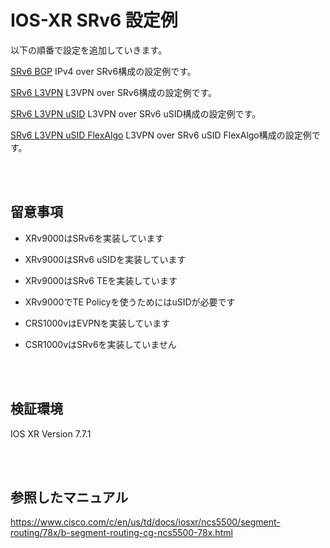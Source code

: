 # IOS-XR SRv6 設定例

以下の順番で設定を追加していきます。

[SRv6 BGP](README.srv6_bgp.md) IPv4 over SRv6構成の設定例です。

[SRv6 L3VPN](README.srv6_l3vpn.md) L3VPN over SRv6構成の設定例です。

[SRv6 L3VPN uSID](README.srv6_l3vpn_usid.md) L3VPN over SRv6 uSID構成の設定例です。

[SRv6 L3VPN uSID FlexAlgo](README.srv6_l3vpn_usid_flexalgo.md) L3VPN over SRv6 uSID FlexAlgo構成の設定例です。

<br><br>

## 留意事項

- XRv9000はSRv6を実装しています

- XRv9000はSRv6 uSIDを実装しています

- XRv9000はSRv6 TEを実装しています

- XRv9000でTE Policyを使うためにはuSIDが必要です

- CRS1000vはEVPNを実装しています

- CSR1000vはSRv6を実装していません

<br><br>

## 検証環境

IOS XR Version 7.7.1

<br><br>

## 参照したマニュアル

https://www.cisco.com/c/en/us/td/docs/iosxr/ncs5500/segment-routing/78x/b-segment-routing-cg-ncs5500-78x.html